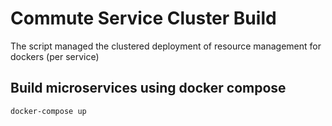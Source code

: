 # Commute Service Cluster Build

The script managed the clustered deployment of resource management for dockers (per service)

## Build microservices using docker compose
`docker-compose up`

